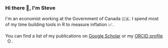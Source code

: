 ### Hi there 👋, I'm Steve

I'm an economist working at the Government of Canada 🇨🇦. I spend most of my time building tools in R to measure inflation 📈.

You can find a list of my publications on [Google Scholar](https://scholar.google.ca/citations?user=CEJjbeoAAAAJ&hl=en) or my [ORCID profile](https://orcid.org/0000-0003-2544-9480) <img src="https://orcid.org/sites/default/files/images/orcid_16x16.png" style="width: 1em; margin-inline-start: 0.5em" alt="ORCID iD icon"/>.
